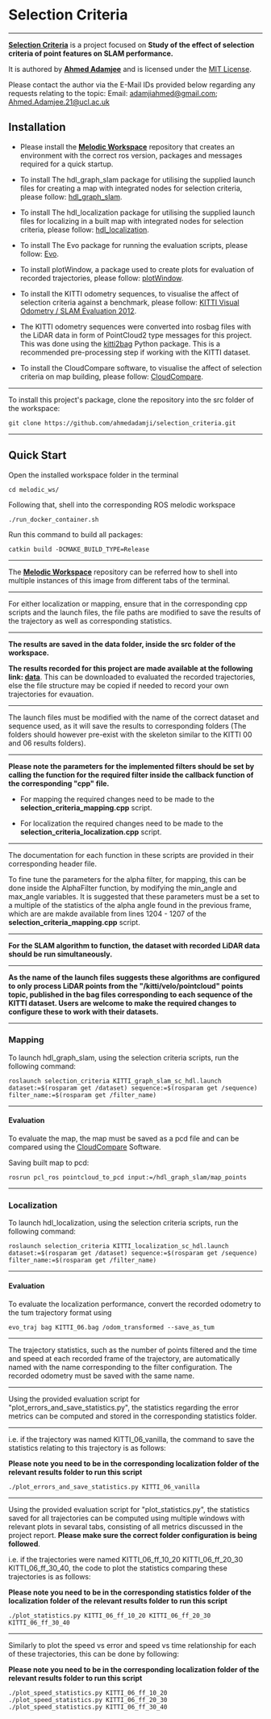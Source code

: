# Selection Criteria
----------------- 

[**Selection Criteria**](https://github.com/ahmedadamji/selection_criteria) is a project focused on **Study of the effect of selection criteria of point features on SLAM performance.**  

It is authored by [**Ahmed Adamjee**](https://www.linkedin.com/in/ahmedadamjee/) and is licensed under the [MIT License](https://github.com/ahmedadamji/selection_criteria/blob/main/LICENSE).  

Please contact the author via the E-Mail IDs provided below regarding any requests relating to the topic:
Email: [adamjiahmed@gmail.com](mailto:adamjiahmed@gmail.com); [Ahmed.Adamjee.21@ucl.ac.uk](mailto:Ahmed.Adamjee.21@ucl.ac.uk)  
<!-- 
## Testing Videos

Pending -->

## Installation

   

* Please install the [**Melodic Workspace**](https://github.com/ahmedadamji/melodic_ws) repository that creates an environment with the correct ros version, packages and messages required for a quick startup.  



* To install The hdl\_graph\_slam package for utilising the supplied launch files for creating a map with integrated nodes for selection criteria, please follow: [hdl_graph_slam](https://github.com/koide3/hdl_graph_slam).  

   

* To install The hdl\_localization package for utilising the supplied launch files for localizing in a built map with integrated nodes for selection criteria, please follow: [hdl_localization](https://github.com/koide3/hdl_localization).  

   

* To install The Evo package for running the evaluation scripts, please follow: [Evo](https://pypi.org/project/evo/).  

   

* To install plotWindow, a package used to create plots for evaluation of recorded trajectories, please follow: [plotWindow](https://github.com/superjax/plotWindow).  

   

* To install the KITTI odometry sequences, to visualise the affect of selection criteria against a benchmark, please follow: [KITTI Visual Odometry / SLAM Evaluation 2012](https://www.cvlibs.net/datasets/kitti/eval_odometry.php).  

   

* The KITTI odometry sequences were converted into rosbag files with the LiDAR data in form of PointCloud2 type messages for this project. This was done using the [kitti2bag](https://github.com/tomas789/kitti2bag) Python package. This is a recommended pre-processing step if working with the KITTI dataset.  

   

* To install the CloudCompare software, to visualise the affect of selection criteria on map building, please follow: [CloudCompare](https://www.danielgm.net/cc/).  

- - - -  


To install this project's package, clone the repository into the src folder of the workspace:  

```
git clone https://github.com/ahmedadamji/selection_criteria.git
```

- - - -  


## Quick Start



Open the installed workspace folder in the terminal  

```
cd melodic_ws/
```

Following that, shell into the corresponding ROS melodic workspace  

```
./run_docker_container.sh 
```

Run this command to build all packages:  

```
catkin build -DCMAKE_BUILD_TYPE=Release
```

- - - -  

The [**Melodic Workspace**](https://github.com/ahmedadamji/melodic_ws) repository can be referred how to shell into multiple instances of this image from different tabs of the terminal.  

- - - -  



For either localization or mapping, ensure that in the corresponding cpp scripts and the launch files, the file paths are modified to save the results of the trajectory as well as corresponding statistics.  

- - - -  

**The results are saved in the data folder, inside the src folder of the workspace.**  

**The results recorded for this project are made available at the following link: [data](https://liveuclac-my.sharepoint.com/:f:/g/personal/ucaban4_ucl_ac_uk/EjILZSOOLhRJsH_uLDgDNyYBBYDeQaTyg6IZOxn7z3xxVw?e=zR40JR)**. This can be downloaded to evaluated the recorded trajectories, else the file structure may be copied if needed to record your own trajectories for evauation.  

- - - -  

The launch files must be modified with the name of the correct dataset and sequence used, as it will save the results to corresponding folders (The folders should however pre-exist with the skeleton similar to the KITTI 00 and 06 results folders).  

- - - -  


**Please note the parameters for the implemented filters should be set by calling the function for the required filter inside the callback function of the corresponding "cpp" file.**  


* For mapping the required changes need to be made to the **selection_criteria_mapping.cpp** script.  

* For localization the required changes need to be made to the **selection_criteria_localization.cpp** script.  

- - - -  


The documentation for each function in these scripts are provided in their corresponding header file.

To fine tune the parameters for the alpha filter, for mapping, this can be done inside the AlphaFilter function, by modifying the min_angle and max_angle variables. It is suggested that these parameters must be a set to a multiple of the statistics of the alpha angle found in the previous frame, which are are makde available from lines 1204 - 1207 of the **selection_criteria_mapping.cpp** script.  

- - - -  


**For the SLAM algorithm to function, the dataset with recorded LiDAR data should be run simultaneously.**  

- - - -  

**As the name of the launch files suggests these algorithms are configured to only process LiDAR points from the "/kitti/velo/pointcloud" points topic, published in the bag files corresponding to each sequence of the KITTI dataset. Users are welcome to make the required changes to configure these to work with their datasets.**  

- - - -  


### Mapping

To launch hdl\_graph\_slam, using the selection criteria scripts, run the following command:  

```
roslaunch selection_criteria KITTI_graph_slam_sc_hdl.launch dataset:=$(rosparam get /dataset) sequence:=$(rosparam get /sequence) filter_name:=$(rosparam get /filter_name)
```

- - - -  

#### Evaluation

To evaluate the map, the map must be saved as a pcd file and can be compared using the [CloudCompare](https://www.danielgm.net/cc/) Software.  

Saving built map to pcd:  

```
rosrun pcl_ros pointcloud_to_pcd input:=/hdl_graph_slam/map_points 
```

- - - -  


### Localization

To launch hdl\_localization, using the selection criteria scripts, run the following command:  

```
roslaunch selection_criteria KITTI_localization_sc_hdl.launch dataset:=$(rosparam get /dataset) sequence:=$(rosparam get /sequence) filter_name:=$(rosparam get /filter_name)
```

- - - -  


#### Evaluation

To evaluate the localization performance, convert the recorded odometry to the tum trajectory format using  
```
evo_traj bag KITTI_06.bag /odom_transformed --save_as_tum
```

- - - -  

The trajectory statistics, such as the number of points filtered and the time and speed at each recorded frame of the trajectory, are automatically named with the name corresponding to the filter configuration. The recorded odometry must be saved with the same name.  

- - - -  

Using the provided evaluation script for "plot_errors_and_save_statistics.py", the statistics regarding the error metrics can be computed and stored in the corresponding statistics folder.  

- - - -  


i.e. if the trajectory was named KITTI_06_vanilla, the command to save the statistics relating to this trajectory is as follows:  

**Please note you need to be in the corresponding localization folder of the relevant results folder to run this script**  

```
./plot_errors_and_save_statistics.py KITTI_06_vanilla
```

- - - -  


Using the provided evaluation script for "plot_statistics.py", the statistics saved for all trajectories can be computed using multiple windows with relevant plots in sevaral tabs, consisting of all metrics discussed in the project report. **Please make sure the correct folder configuration is being followed**.  

i.e. if the trajectories were named KITTI_06_ff_10_20 KITTI_06_ff_20_30 KITTI_06_ff_30_40, the code to plot the statistics comparing these trajectories is as follows:  

**Please note you need to be in the corresponding statistics folder of the localization folder of the relevant results folder to run this script**  

```
./plot_statistics.py KITTI_06_ff_10_20 KITTI_06_ff_20_30 KITTI_06_ff_30_40
```

- - - -  

Similarly to plot the speed vs error and speed vs time relationship for each of these trajectories, this can be done by following:  

**Please note you need to be in the corresponding localization folder of the relevant results folder to run this script**  

```
./plot_speed_statistics.py KITTI_06_ff_10_20
./plot_speed_statistics.py KITTI_06_ff_20_30
./plot_speed_statistics.py KITTI_06_ff_30_40
```